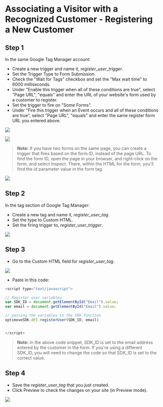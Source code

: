 # Associating a Visitor with a Recognized Customer - Registering a New Customer

## Step 1
In the same Google Tag Manager account: 
* Create a new trigger and name it, _register_user_trigger_.
* Set the Trigger Type to Form Submission.
* Check the "Wait for Tags" checkbox and set the "Max wait time" to 6000 milliseconds.
* Under "Enable this trigger when all of these conditions are true", select "Page URL", "equals" and enter the URL of your website's form used by a customer to register.
* Set the trigger to fire on "Some Forms".
* Under "Fire this trigger when an Event occurs and all of these conditions are true", select "Page URL", "equals" and enter the same register form URL you entered above.

<p align="left"><kbd><img src="https://github.com/optimove-tech/Web-SDK-Integration-Guide/blob/master/Web-SDK-Basic-Code-Setup/images/register_user_trigger_h1.png?raw=true"></kbd></p>

<p align="left"><kbd><img src="https://github.com/optimove-tech/Web-SDK-Integration-Guide/blob/master/Web-SDK-Basic-Code-Setup/images/register_user_trigger_h2.png?raw=true"></kbd></p>


>**Note:**
If you have two forms on the same page, you can create a trigger that fires based on the form ID, instead of the page URL. To find the form ID, open the page in your browser, and right-click on the form, and select Inspect. There, within the HTML for the form, you'll find the id parameter value in the form tag.

<p align="left"><kbd><img src="https://github.com/optimove-tech/Web-SDK-Integration-Guide/blob/master/Web-SDK-Basic-Code-Setup/images/form_id_screenshot.png?raw=true"></kbd></p>

## Step 2
In the tag section of Google Tag Manager: 
* Create a new tag and name it, _register_user_tag_.
* Set the type to Custom HTML. 
* Set the firing trigger to, _register_user_trigger_.

<p align="left"><kbd><img src="https://github.com/optimove-tech/Web-SDK-Integration-Guide/blob/master/Web-SDK-Basic-Code-Setup/images/register_user_tag.png?raw=true"><kbd></p>

## Step 3
* Go to the Custom HTML field for _register_user_tag_.

<p align="left"><kbd><img src="https://github.com/optimove-tech/Web-SDK-Integration-Guide/blob/master/Web-SDK-Basic-Code-Setup/images/register_user_tag_html_input.png?raw=true"><kbd></p>

* Paste in this code:

```javascript
<script type="text/javascript">

// Register user variables
var SDK_ID = document.getElementById("Email").value;
var email = document.getElementById("Email").value;

// passing the variables to the SDK function
optimoveSDK.API.registerUser(SDK_ID, email)


</script>
```

>**Note:**
In the above code snippet, SDK_ID is set to the email address entered by the customer in the form. If you're using a different SDK_ID, you will need to change the code so that SDK_ID is set to the correct value.

## Step 4
* Save the _register_user_tag_ that you just created.
* Click Preview to check the changes on your site (in Preview mode).

<p align="left"><kbd><img src="https://github.com/optimove-tech/Web-SDK-Integration-Guide/blob/master/Web-SDK-Basic-Code-Setup/images/preview_screenshot_2.png?raw=true"><kbd></p>
